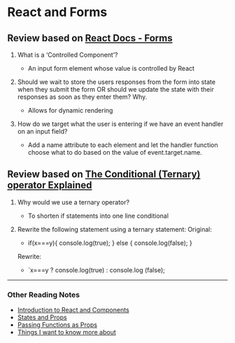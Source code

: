 # React and Forms

## Review based on [React Docs - Forms](https://reactjs.org/docs/forms.html)

1. What is a ‘Controlled Component’?
    - An input form element whose value is controlled by React

2. Should we wait to store the users responses from the form into state when they submit the form OR should we update the state with their responses as soon as they enter them? Why.
    - Allows for dynamic rendering
3. How do we target what the user is entering if we have an event handler on an input field?
    - Add a name attribute to each element and let the handler function choose what to do based on the value of event.target.name.

## Review based on [The Conditional (Ternary) operator Explained](https://codeburst.io/javascript-the-conditional-ternary-operator-explained-cac7218beeff)

1. Why would we use a ternary operator?
    - To shorten if statements into one line conditional
2. Rewrite the following statement using a ternary statement:
    Original:
    - if(x===y){
      console.log(true);
      } else {
        console.log(false);
      }

    Rewrite:
    - `x===y ? console.log(true) : console.log (false);

***

### Other Reading Notes

- [Introduction to React and Components](class-1.md)
- [States and Props](class-2.md)
- [Passing Functions as Props](class-3.md)
- [Things I want to know more about](questions.md)
